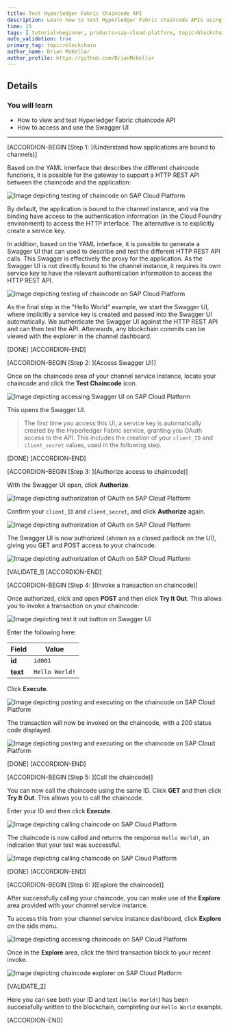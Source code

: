 ```yaml
---
title: Test Hyperledger Fabric Chaincode API
description: Learn how to test Hyperledger Fabric chaincode APIs using a Swagger UI.
time: 15
tags: [ tutorial>beginner, products>sap-cloud-platform, topic>blockchain, topic>cloud]
auto_validation: true
primary_tag: topic>blockchain
author_name: Brian McKellar
author_profile: https://github.com/BrianMcKellar
---
```


## Details
### You will learn
  - How to view and test Hyperledger Fabric chaincode API
  - How to access and use the Swagger UI

---

[ACCORDION-BEGIN [Step 1: ](Understand how applications are bound to channels)]

Based on the YAML interface that describes the different chaincode functions, it is possible for the gateway to support a HTTP REST API between the chaincode and the application:

![Image depicting testing of chaincode on SAP Cloud Platform](01--Testing-Overview.png)

By default, the application is bound to the channel instance, and via the binding have access to the authentication information (in the Cloud Foundry environment) to access the HTTP interface. The alternative is to explicitly create a service key.

In addition, based on the YAML interface, it is possible to generate a Swagger UI that can used to describe and test the different HTTP REST API calls. This Swagger is effectively the proxy for the application. As the Swagger UI is not directly bound to the channel instance, it requires its own service key to have the relevant authentication information to access the HTTP REST API.

![Image depicting testing of chaincode on SAP Cloud Platform](02--Testing-Overview.png)

As the final step in the "Hello World" example, we start the Swagger UI, where implicitly a service key is created and passed into the Swagger UI automatically. We authenticate the Swagger UI against the HTTP REST API and can then test the API. Afterwards, any blockchain commits can be viewed with the explorer in the channel dashboard.

[DONE]
[ACCORDION-END]

[ACCORDION-BEGIN [Step 2: ](Access Swagger UI)]

Once on the chaincode area of your channel service instance, locate your chaincode and click the **Test Chaincode** icon.

![Image depicting accessing Swagger UI on SAP Cloud Platform](03--Testing-Access.png)

This opens the Swagger UI.

>The first time you access this UI, a service key is automatically created by the Hyperledger Fabric service, granting you OAuth access to the API. This includes the creation of your `client_ID` and `client_secret` values, used in the following step.

[DONE]
[ACCORDION-END]

[ACCORDION-BEGIN [Step 3: ](Authorize access to chaincode)]

With the Swagger UI open, click **Authorize**.

![Image depicting authorization of OAuth on SAP Cloud Platform](04--Testing-Authorize.png)

Confirm your `client_ID` and `client_secret`, and click **Authorize** again.

![Image depicting authorization of OAuth on SAP Cloud Platform](12--Authorizations.png)

The Swagger UI is now authorized (shown as a closed padlock on the UI), giving you GET and POST access to your chaincode.

![Image depicting authorization of OAuth on SAP Cloud Platform](05--Testing-Posting.png)

[VALIDATE_1]
[ACCORDION-END]

[ACCORDION-BEGIN [Step 4: ](Invoke a transaction on chaincode)]

Once authorized, click and open **POST** and then click **Try It Out**. This allows you to invoke a transaction on your chaincode:

![Image depicting test it out button on Swagger UI](12--Test.png)

Enter the following here:

Field | Value
-----|------
**id** | `id001`
**text** | `Hello World!`

Click **Execute**.

![Image depicting posting and executing on the chaincode on SAP Cloud Platform](06--Testing-Execute.png)

The transaction will now be invoked on the chaincode, with a 200 status code displayed.

![Image depicting posting and executing on the chaincode on SAP Cloud Platform](09--Testing-Response.png)


[DONE]
[ACCORDION-END]

[ACCORDION-BEGIN [Step 5: ](Call the chaincode)]

You can now call the chaincode using the same ID. Click **GET** and then click **Try It Out**. This allows you to call the chaincode.

Enter your ID and then click **Execute**.

![Image depicting calling chaincode on SAP Cloud Platform](08--Testing-Get.png)

The chaincode is now called and returns the response `Hello World!`, an indication that your test was successful.

![Image depicting calling chaincode on SAP Cloud Platform](07--Testing-Response-Get.png)

[DONE]
[ACCORDION-END]

[ACCORDION-BEGIN [Step 6: ](Explore the chaincode)]

After successfully calling your chaincode, you can make use of the **Explore** area provided with your channel service instance.

To access this from your channel service instance dashboard, click **Explore** on the side menu.

![Image depicting accessing chaincode on SAP Cloud Platform](10--Exploring-Chaincode.png)

Once in the **Explore** area, click the third transaction block to your recent invoke.

![Image depicting chaincode explorer on SAP Cloud Platform](11--Hello-World.png)

[VALIDATE_2]

Here you can see both your ID and text (`Hello World!`) has been successfully written to the blockchain, completing our `Hello World` example.

[ACCORDION-END]

